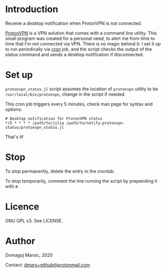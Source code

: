 # Introduction

Receive a desktop notification when ProtonVPN is not connected.

[ProtonVPN](https://protonvpn.com/) is a VPN solution that comes with a command line utility. This small program was created for a personal need, to alert me from time to time that I'm not connected via VPN. There is no magic behind it: I set it up to run periodically via [cron](https://en.wikipedia.org/wiki/Cron) job, and the script checks the output of the status command and sends a desktop notification if disconnected.

# Set up

`protonvpn_status.jl` script assumes the location of `protonvpn` utility to be `/usr/local/bin/protonvpn`, change in the script if needed.

This cron job triggers every 5 minutes, check man page for syntax and options:

```
# Desktop notification for ProtonVPN status
*/5 * * * * /path/to/julia /path/to/notify-protonvpn-status/protonvpn_status.jl
```

That's it!

# Stop

To stop permanently, delete the entry in the crontab.

To stop temporarily, comment the line running the script by prepending it with `#`.

# Licence

GNU GPL v3. See LICENSE.

# Author

Domagoj Marsic, 2020

Contact: dmars+github@protonmail.com

